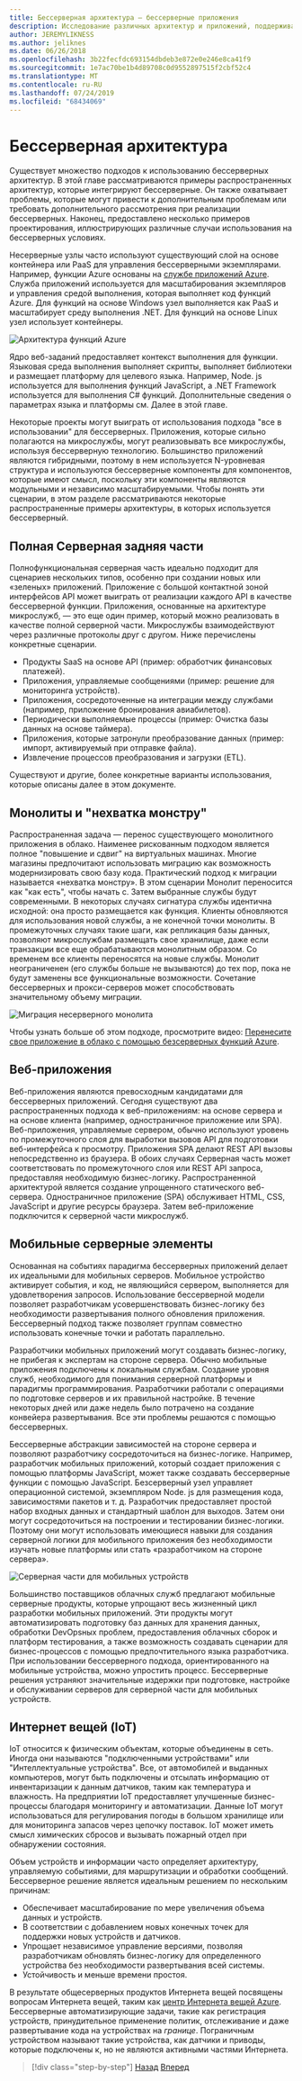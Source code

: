 ```yaml
---
title: Бессерверная архитектура — бессерверные приложения
description: Исследование различных архитектур и приложений, поддерживаемых бессерверными архитектурами, в том числе веб-приложениями, мобильными устройствами и IoT.
author: JEREMYLIKNESS
ms.author: jeliknes
ms.date: 06/26/2018
ms.openlocfilehash: 3b22fecfdc693154dbdeb3e872e0e246e8ca41f9
ms.sourcegitcommit: 1e7ac70be1b4d89708c0d9552897515f2cbf52c4
ms.translationtype: MT
ms.contentlocale: ru-RU
ms.lasthandoff: 07/24/2019
ms.locfileid: "68434069"
---
```

# <a name="serverless-architecture"></a>Бессерверная архитектура

Существует множество подходов к использованию [](https://azure.com/serverless) бессерверных архитектур. В этой главе рассматриваются примеры распространенных архитектур, которые интегрируют бессерверные. Он также охватывает проблемы, которые могут привести к дополнительным проблемам или требовать дополнительного рассмотрения при реализации бессерверных. Наконец, предоставлено несколько примеров проектирования, иллюстрирующих различные случаи использования на бессерверных условиях.

Несерверные узлы часто используют существующий слой на основе контейнера или PaaS для управления бессерверными экземплярами. Например, функции Azure основаны на [службе приложений Azure](https://docs.microsoft.com/azure/app-service/). Служба приложений используется для масштабирования экземпляров и управления средой выполнения, которая выполняет код функций Azure. Для функций на основе Windows узел выполняется как PaaS и масштабирует среду выполнения .NET. Для функций на основе Linux узел использует контейнеры.

![Архитектура функций Azure](./media/azure-functions-architecture.png)

Ядро веб-заданий предоставляет контекст выполнения для функции. Языковая среда выполнения выполняет скрипты, выполняет библиотеки и размещает платформу для целевого языка. Например, Node. js используется для выполнения функций JavaScript, а .NET Framework используется для выполнения C# функций. Дополнительные сведения о параметрах языка и платформы см. Далее в этой главе.

Некоторые проекты могут выиграть от использования подхода "все в использовании" для бессерверных. Приложения, которые сильно полагаются на микрослужбы, могут реализовывать все микрослужбы, используя бессерверную технологию. Большинство приложений являются гибридными, поэтому в нем используется N-уровневая структура и используются бессерверные компоненты для компонентов, которые имеют смысл, поскольку эти компоненты являются модульными и независимо масштабируемыми. Чтобы понять эти сценарии, в этом разделе рассматриваются некоторые распространенные примеры архитектуры, в которых используется бессерверный.

## <a name="full-serverless-back-end"></a>Полная Серверная задняя части

Полнофункциональная серверная часть идеально подходит для сценариев нескольких типов, особенно при создании новых или «зеленых» приложений. Приложение с большой контактной зоной интерфейсов API может выиграть от реализации каждого API в качестве бессерверной функции. Приложения, основанные на архитектуре микрослужб, — это еще один пример, который можно реализовать в качестве полной серверной части. Микрослужбы взаимодействуют через различные протоколы друг с другом. Ниже перечислены конкретные сценарии.

* Продукты SaaS на основе API (пример: обработчик финансовых платежей).
* Приложения, управляемые сообщениями (пример: решение для мониторинга устройств).
* Приложения, сосредоточенные на интеграции между службами (например, приложение бронирования авиабилетов).
* Периодически выполняемые процессы (пример: Очистка базы данных на основе таймера).
* Приложения, которые затронули преобразование данных (пример: импорт, активируемый при отправке файла).
* Извлечение процессов преобразования и загрузки (ETL).

Существуют и другие, более конкретные варианты использования, которые описаны далее в этом документе.

## <a name="monoliths-and-starving-the-beast"></a>Монолиты и "нехватка монстру"

Распространенная задача — перенос существующего монолитного приложения в облако. Наименее рискованным подходом является полное "повышение и сдвиг" на виртуальных машинах. Многие магазины предпочитают использовать миграцию как возможность модернизировать свою базу кода. Практический подход к миграции называется «нехватка монстру». В этом сценарии Монолит переносится как "как есть", чтобы начать с. Затем выбранные службы будут современными. В некоторых случаях сигнатура службы идентична исходной: она просто размещается как функция. Клиенты обновляются для использования новой службы, а не конечной точки монолиты. В промежуточных случаях такие шаги, как репликация базы данных, позволяют микрослужбам размещать свое хранилище, даже если транзакции все еще обрабатываются монолитным образом. Со временем все клиенты переносятся на новые службы. Монолит неограниченен (его службы больше не вызываются) до тех пор, пока не будут заменены все функциональные возможности. Сочетание бессерверных и прокси-серверов может способствовать значительному объему миграции.

![Миграция несерверного монолита](./media/serverless-monolith-migration.png)

Чтобы узнать больше об этом подходе, просмотрите видео: [Перенесите свое приложение в облако с помощью безсерверных функций Azure](https://channel9.msdn.com/Events/Connect/2017/E102).

## <a name="web-apps"></a>Веб-приложения

Веб-приложения являются превосходным кандидатами для бессерверных приложений. Сегодня существуют два распространенных подхода к веб-приложениям: на основе сервера и на основе клиента (например, одностраничное приложение или SPA). Веб-приложения, управляемые сервером, обычно используют уровень по промежуточного слоя для выработки вызовов API для подготовки веб-интерфейса к просмотру. Приложения SPA делают REST API вызовы непосредственно из браузера. В обоих случаях Серверная часть может соответствовать по промежуточного слоя или REST API запроса, предоставляя необходимую бизнес-логику. Распространенной архитектурой является создание упрощенного статического веб-сервера. Одностраничное приложение (SPA) обслуживает HTML, CSS, JavaScript и другие ресурсы браузера. Затем веб-приложение подключится к серверной части микрослужб.

## <a name="mobile-back-ends"></a>Мобильные серверные элементы

Основанная на событиях парадигма бессерверных приложений делает их идеальными для мобильных серверов. Мобильное устройство активирует события, и код, не являющийся сервером, выполняется для удовлетворения запросов. Использование бессерверной модели позволяет разработчикам усовершенствовать бизнес-логику без необходимости развертывания полного обновления приложения. Бессерверный подход также позволяет группам совместно использовать конечные точки и работать параллельно.

Разработчики мобильных приложений могут создавать бизнес-логику, не прибегая к экспертам на стороне сервера. Обычно мобильные приложения подключены к локальным службам. Создание уровня служб, необходимого для понимания серверной платформы и парадигмы программирования. Разработчики работали с операциями по подготовке серверов и их правильной настройке. В течение некоторых дней или даже недель было потрачено на создание конвейера развертывания. Все эти проблемы решаются с помощью бессерверных.

Бессерверные абстракции зависимостей на стороне сервера и позволяют разработчику сосредоточиться на бизнес-логике. Например, разработчик мобильных приложений, который создает приложения с помощью платформы JavaScript, может также создавать бессерверные функции с помощью JavaScript. Безсерверный узел управляет операционной системой, экземпляром Node. js для размещения кода, зависимостями пакетов и т. д. Разработчик предоставляет простой набор входных данных и стандартный шаблон для выходов. Затем они могут сосредоточиться на построении и тестировании бизнес-логики. Поэтому они могут использовать имеющиеся навыки для создания серверной логики для мобильного приложения без необходимости изучать новые платформы или стать «разработчиком на стороне сервера».

![Серверная части для мобильных устройств](./media/serverless-mobile-backend.png)

Большинство поставщиков облачных служб предлагают мобильные серверные продукты, которые упрощают весь жизненный цикл разработки мобильных приложений. Эти продукты могут автоматизировать подготовку баз данных для хранения данных, обработки DevOpsных проблем, предоставления облачных сборок и платформ тестирования, а также возможность создавать сценарии для бизнес-процессов с помощью предпочтительного языка разработчика. При использовании бессерверного подхода, ориентированного на мобильные устройства, можно упростить процесс. Бессерверные решения устраняют значительные издержки при подготовке, настройке и обслуживании серверов для серверной части для мобильных устройств.

## <a name="internet-of-things-iot"></a>Интернет вещей (IoT)

IoT относится к физическим объектам, которые объединены в сеть. Иногда они называются "подключенными устройствами" или "Интеллектуальные устройства". Все, от автомобилей и выданных компьютеров, могут быть подключены и отсылать информацию от инвентаризации к данным датчиков, таким как температура и влажность. На предприятии IoT предоставляет улучшенные бизнес-процессы благодаря мониторингу и автоматизации. Данные IoT могут использоваться для регулирования погоды в большом хранилище или для мониторинга запасов через цепочку поставок. IoT может иметь смысл химических сбросов и вызывать пожарный отдел при обнаружении состояния.

Объем устройств и информации часто определяет архитектуру, управляемую событиями, для маршрутизации и обработки сообщений. Бессерверное решение является идеальным решением по нескольким причинам:

* Обеспечивает масштабирование по мере увеличения объема данных и устройств.
* В соответствии с добавлением новых конечных точек для поддержки новых устройств и датчиков.
* Упрощает независимое управление версиями, позволяя разработчикам обновлять бизнес-логику для определенного устройства без необходимости развертывания всей системы.
* Устойчивость и меньше времени простоя.

В результате общесерверных продуктов Интернета вещей посвящены вопросам Интернета вещей, таким как [центр Интернета вещей Azure](https://docs.microsoft.com/azure/iot-hub). Бессерверные автоматизирующие задачи, такие как регистрация устройств, принудительное применение политик, отслеживание и даже развертывание кода на устройствах на *границе*. Пограничным устройством называют такие устройства, как датчики и приводы, которые подключены к, но не являются активными частями Интернета.

>[!div class="step-by-step"]
>[Назад](architecture-approaches.md)
>[Вперед](serverless-architecture-considerations.md)
